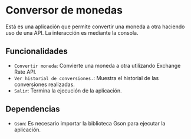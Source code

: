 <h1> Conversor de monedas </h1>
<p>Está es una aplicación que permite convertir una moneda a otra haciendo uso de una API. La interacción es mediante la consola.</p>

## Funcionalidades
- `Convertir moneda`: Convierte una moneda a otra utilizando Exchange Rate API.
- `Ver historial de conversiones.`: Muestra el historial de las conversiones realizadas.
- `Salir`: Termina la ejecución de la aplicación.

## Dependencias
- `Gson`: Es necesario importar la biblioteca Gson para ejecutar la aplicación.
